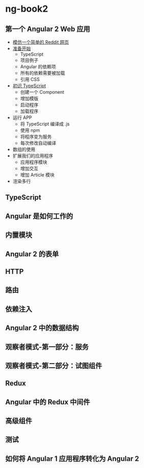 # ng-book2
## 第一个 Angular 2 Web 应用
* [模仿一个简单的 Reddit 网页](chapter01/section-01-01.md)
* [准备开始](chapter01/section-01-02.md)
	* TypeScript
	* 项目例子
	* Angular 的依赖项
	* 所有的依赖需要被加载
	* 引用 CSS
* [初识 TypeScript](chapter01/section-01-03.md)
	* 创建一个 Component
	* 增加模版
	* 启动程序
	* 加载程序
* 运行 APP
	* 将 TypeScript 编译成 .js
	* 使用 npm
	* 将程序变为服务
	* 每次修改自动编译
* 数组的使用
* 扩展我们的应用程序
	* 应用程序模块
	* 增加交互
	* 增加 Article 模块
* 渲染多行

## TypeScript
## Angular 是如何工作的
## 内置模块
## Angular 2 的表单
## HTTP
## 路由
## 依赖注入
## Angular 2 中的数据结构
## 观察者模式-第一部分：服务
## 观察者模式-第二部分：试图组件
## Redux
## Angular 中的 Redux 中间件
## 高级组件
## 测试
## 如何将 Angular 1 应用程序转化为 Angular 2





